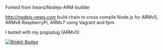 Forked from itwars/Nodejs-ARM-builder


http://nodejs-news.com build chain to cross compile Node.js for ARMv5, ARMv6 RaspberryPi, ARMv7 using Vagrant and fpm.


I tested with my pogoplug (ARMv5)


[![Bitdeli Badge](https://d2weczhvl823v0.cloudfront.net/needforspeed/nodejs-arm-builder/trend.png)](https://bitdeli.com/free "Bitdeli Badge")

